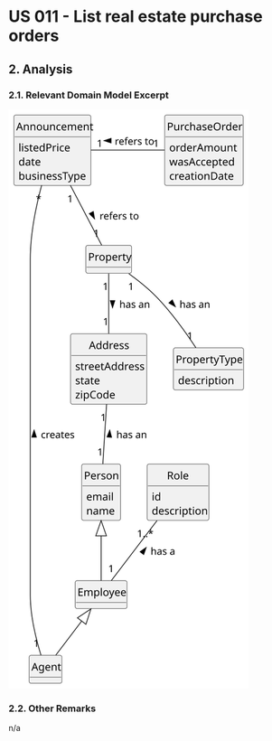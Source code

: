 # US 011 - List real estate purchase orders

## 2. Analysis

### 2.1. Relevant Domain Model Excerpt 

![Domain Model](svg/us011-domain-model.svg)

### 2.2. Other Remarks

n/a